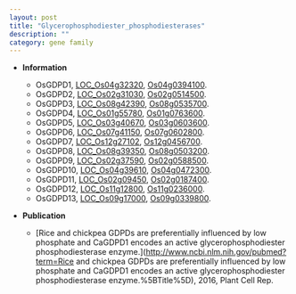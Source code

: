 ```yaml
---
layout: post
title: "Glycerophosphodiester_phosphodiesterases"
description: ""
category: gene family
---
```


* **Information**  
    + OsGDPD1, [LOC_Os04g32320](http://rice.uga.edu/cgi-bin/ORF_infopage.cgi?orf=LOC_Os04g32320), [Os04g0394100](http://rapdb.dna.affrc.go.jp/viewer/gbrowse_details/irgsp1?name=Os04g0394100).
    + OsGDPD2, [LOC_Os02g31030](http://rice.uga.edu/cgi-bin/ORF_infopage.cgi?orf=LOC_Os02g31030), [Os02g0514500](http://rapdb.dna.affrc.go.jp/viewer/gbrowse_details/irgsp1?name=Os02g0514500).
    + OsGDPD3, [LOC_Os08g42390](http://rice.uga.edu/cgi-bin/ORF_infopage.cgi?orf=LOC_Os08g42390), [Os08g0535700](http://rapdb.dna.affrc.go.jp/viewer/gbrowse_details/irgsp1?name=Os08g0535700).
    + OsGDPD4, [LOC_Os01g55780](http://rice.uga.edu/cgi-bin/ORF_infopage.cgi?orf=LOC_Os01g55780), [Os01g0763600](http://rapdb.dna.affrc.go.jp/viewer/gbrowse_details/irgsp1?name=Os01g0763600).
    + OsGDPD5, [LOC_Os03g40670](http://rice.uga.edu/cgi-bin/ORF_infopage.cgi?orf=LOC_Os03g40670), [Os03g0603600](http://rapdb.dna.affrc.go.jp/viewer/gbrowse_details/irgsp1?name=Os03g0603600).
    + OsGDPD6, [LOC_Os07g41150](http://rice.uga.edu/cgi-bin/ORF_infopage.cgi?orf=LOC_Os07g41150), [Os07g0602800](http://rapdb.dna.affrc.go.jp/viewer/gbrowse_details/irgsp1?name=Os07g0602800).
    + OsGDPD7, [LOC_Os12g27102](http://rice.uga.edu/cgi-bin/ORF_infopage.cgi?orf=LOC_Os12g27102), [Os12g0456700](http://rapdb.dna.affrc.go.jp/viewer/gbrowse_details/irgsp1?name=Os12g0456700).
    + OsGDPD8, [LOC_Os08g39350](http://rice.uga.edu/cgi-bin/ORF_infopage.cgi?orf=LOC_Os08g39350), [Os08g0503200](http://rapdb.dna.affrc.go.jp/viewer/gbrowse_details/irgsp1?name=Os08g0503200).
    + OsGDPD9, [LOC_Os02g37590](http://rice.uga.edu/cgi-bin/ORF_infopage.cgi?orf=LOC_Os02g37590), [Os02g0588500](http://rapdb.dna.affrc.go.jp/viewer/gbrowse_details/irgsp1?name=Os02g0588500).
    + OsGDPD10, [LOC_Os04g39610](http://rice.uga.edu/cgi-bin/ORF_infopage.cgi?orf=LOC_Os04g39610), [Os04g0472300](http://rapdb.dna.affrc.go.jp/viewer/gbrowse_details/irgsp1?name=Os04g0472300).
    + OsGDPD11, [LOC_Os02g09450](http://rice.uga.edu/cgi-bin/ORF_infopage.cgi?orf=LOC_Os02g09450), [Os02g0187400](http://rapdb.dna.affrc.go.jp/viewer/gbrowse_details/irgsp1?name=Os02g0187400).
    + OsGDPD12, [LOC_Os11g12800](http://rice.uga.edu/cgi-bin/ORF_infopage.cgi?orf=LOC_Os11g12800), [Os11g0236000](http://rapdb.dna.affrc.go.jp/viewer/gbrowse_details/irgsp1?name=Os11g0236000).
    + OsGDPD13, [LOC_Os09g17000](http://rice.uga.edu/cgi-bin/ORF_infopage.cgi?orf=LOC_Os09g17000), [Os09g0339800](http://rapdb.dna.affrc.go.jp/viewer/gbrowse_details/irgsp1?name=Os09g0339800).

* **Publication**  
    + [Rice and chickpea GDPDs are preferentially influenced by low phosphate and CaGDPD1 encodes an active glycerophosphodiester phosphodiesterase enzyme.](http://www.ncbi.nlm.nih.gov/pubmed?term=Rice and chickpea GDPDs are preferentially influenced by low phosphate and CaGDPD1 encodes an active glycerophosphodiester phosphodiesterase enzyme.%5BTitle%5D), 2016, Plant Cell Rep.


